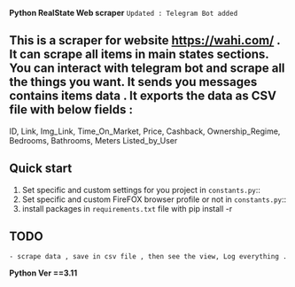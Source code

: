 
**Python RealState Web scraper**
``Updated : Telegram Bot added``

This is a scraper for website https://wahi.com/ . 
It can scrape all items in main states sections. 
You can interact with  telegram bot and scrape all the things you want.
It sends you messages contains items data .
It exports the data as CSV file with below fields :
-----------

ID, Link, Img_Link, Time_On_Market,
Price, Cashback, Ownership_Regime, Bedrooms, Bathrooms, Meters
Listed_by_User

Quick start
-----------

1. Set specific and custom settings for you project in ``constants.py``::
2. Set specific and custom FireFOX browser profile or not in ``constants.py``::
3. install packages in ``requirements.txt`` file with pip install -r

TODO
----

    - scrape data , save in csv file , then see the view, Log everything .
**Python Ver ==3.11**
